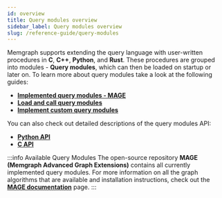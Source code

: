 ```yaml
---
id: overview
title: Query modules overview
sidebar_label: Query modules overview
slug: /reference-guide/query-modules
---
```


Memgraph supports extending the query language with user-written procedures in
**C**, **C++**, **Python**, and **Rust**. These procedures are grouped into
modules - **Query modules**, which can then be loaded on startup or later on. To
learn more about query modules take a look at the following guides:

* **[Implemented query modules -
  MAGE](/reference-guide/query-modules/available-query-modules.md)**
* **[Load and call query
  modules](/reference-guide/query-modules/load-call-query-modules.md)**
* **[Implement custom query
  modules](/how-to-guides/query-modules/implement-query-modules.md)**

You can also check out detailed descriptions of the query modules API:

* **[Python API](/reference-guide/query-modules/api/python-api.md)**
* **[C API](/reference-guide/query-modules/api/c-api/overview.md)**

:::info Available Query Modules
The open-source repository **MAGE (Memgraph
Advanced Graph Extensions)** contains all currently implemented query modules.
For more information on all the graph algorithms that are available and
installation instructions, check out the **[MAGE documentation](/mage)** page.
:::
